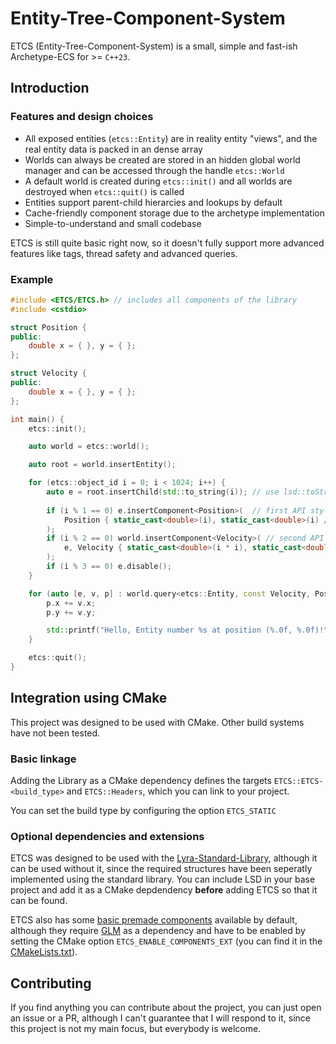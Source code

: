 # Entity-Tree-Component-System

ETCS (Entity-Tree-Component-System) is a small, simple and fast-ish Archetype-ECS for >= `C++23`.

## Introduction

### Features and design choices

- All exposed entities (`etcs::Entity`) are in reality entity "views", and the real entity data is packed in an dense array
- Worlds can always be created are stored in an hidden global world manager and can be accessed through the handle `etcs::World`
- A default world is created during `etcs::init()` and all worlds are destroyed when `etcs::quit()` is called
- Entities support parent-child hierarcies and lookups by default
- Cache-friendly component storage due to the archetype implementation
- Simple-to-understand and small codebase

ETCS is still quite basic right now, so it doesn't fully support more advanced features like tags, thread safety and advanced queries.

### Example

```c++
#include <ETCS/ETCS.h> // includes all components of the library
#include <cstdio>

struct Position {
public:
    double x = { }, y = { };
};

struct Velocity {
public:
    double x = { }, y = { };
};

int main() {
    etcs::init();

	auto world = etcs::world();

    auto root = world.insertEntity();

    for (etcs::object_id i = 0; i < 1024; i++) {
        auto e = root.insertChild(std::to_string(i)); // use lsd::toString if you have it as a dependency
        
        if (i % 1 == 0) e.insertComponent<Position>(  // first API style: entity centric
			Position { static_cast<double>(i), static_cast<double>(i) / 2}
		);
        if (i % 2 == 0) world.insertComponent<Velocity>( // second API style: world centric
			e, Velocity { static_cast<double>(i * i), static_cast<double>(i) / 3}
		);
        if (i % 3 == 0) e.disable();
    }

	for (auto [e, v, p] : world.query<etcs::Entity, const Velocity, Position>()) {
		p.x += v.x;
        p.y += v.y;

        std::printf("Hello, Entity number %s at position (%.0f, %.0f)!\n", e.name().data(), p.x, p.y);
	}

    etcs::quit();
}
```

## Integration using CMake

This project was designed to be used with CMake. Other build systems have not been tested.

### Basic linkage

Adding the Library as a CMake dependency defines the targets `ETCS::ETCS-<build_type>` and `ETCS::Headers`, which you can link to your project.

You can set the build type by configuring the option `ETCS_STATIC`

### Optional dependencies and extensions

ETCS was designed to be used with the [Lyra-Standard-Library](https://github.com/zhuzhile08/Lyra-Standard-Library), although it can be used without it, since the required structures have been seperatly implemented using the standard library. You can include LSD in your base project and add it as a CMake depdendency **before** adding ETCS so that it can be found.

ETCS also has some [basic premade components](https://github.com/zhuzhile08/Entity-Tree-Component-System/tree/main/include/ETCS/Components) available by default, although they require [GLM](https://github.com/g-truc/glm) as a dependency and have to be enabled by setting the CMake option `ETCS_ENABLE_COMPONENTS_EXT` (you can find it in the [CMakeLists.txt](https://github.com/zhuzhile08/Entity-Tree-Component-System/blob/main/CMakeLists.txt)).

## Contributing

If you find anything you can contribute about the project, you can just open an issue or a PR, although I can't guarantee that I will respond to it, since this project is not my main focus, but everybody is welcome.
